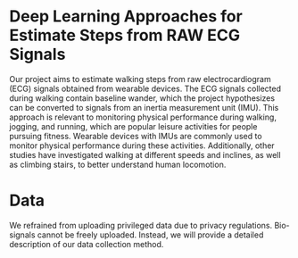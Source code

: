 # Deep Learning Approaches for Estimate Steps from RAW ECG Signals

Our project aims to estimate walking steps from raw electrocardiogram (ECG) signals obtained from wearable devices. The ECG signals collected during walking contain baseline wander, which the project hypothesizes can be converted to signals from an inertia measurement unit (IMU). This approach is relevant to monitoring physical performance during walking, jogging, and running, which are popular leisure activities for people pursuing fitness. Wearable devices with IMUs are commonly used to monitor physical performance during these activities. Additionally, other studies have investigated walking at different speeds and inclines, as well as climbing stairs, to better understand human locomotion.

# Data

We refrained from uploading privileged data due to privacy regulations. Bio-signals cannot be freely uploaded. Instead, we will provide a detailed description of our data collection method.